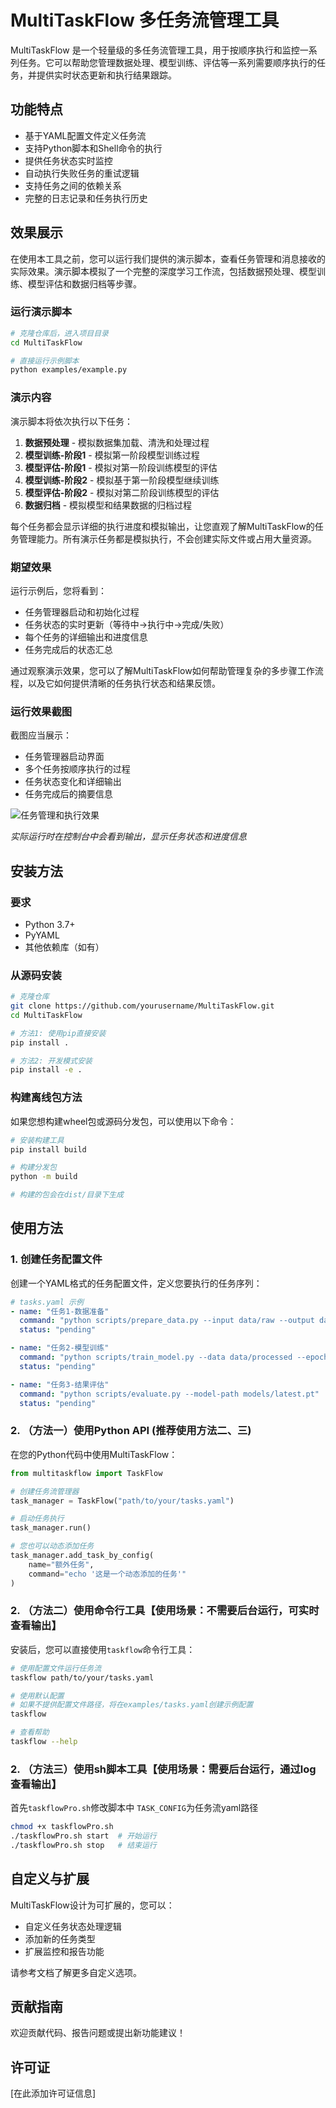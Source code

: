 # MultiTaskFlow 多任务流管理工具

MultiTaskFlow 是一个轻量级的多任务流管理工具，用于按顺序执行和监控一系列任务。它可以帮助您管理数据处理、模型训练、评估等一系列需要顺序执行的任务，并提供实时状态更新和执行结果跟踪。

## 功能特点

- 基于YAML配置文件定义任务流
- 支持Python脚本和Shell命令的执行
- 提供任务状态实时监控
- 自动执行失败任务的重试逻辑
- 支持任务之间的依赖关系
- 完整的日志记录和任务执行历史

## 效果展示

在使用本工具之前，您可以运行我们提供的演示脚本，查看任务管理和消息接收的实际效果。演示脚本模拟了一个完整的深度学习工作流，包括数据预处理、模型训练、模型评估和数据归档等步骤。

### 运行演示脚本

```bash
# 克隆仓库后，进入项目目录
cd MultiTaskFlow

# 直接运行示例脚本
python examples/example.py
```

### 演示内容

演示脚本将依次执行以下任务：

1. **数据预处理** - 模拟数据集加载、清洗和处理过程
2. **模型训练-阶段1** - 模拟第一阶段模型训练过程
3. **模型评估-阶段1** - 模拟对第一阶段训练模型的评估
4. **模型训练-阶段2** - 模拟基于第一阶段模型继续训练
5. **模型评估-阶段2** - 模拟对第二阶段训练模型的评估
6. **数据归档** - 模拟模型和结果数据的归档过程

每个任务都会显示详细的执行进度和模拟输出，让您直观了解MultiTaskFlow的任务管理能力。所有演示任务都是模拟执行，不会创建实际文件或占用大量资源。

### 期望效果

运行示例后，您将看到：

- 任务管理器启动和初始化过程
- 任务状态的实时更新（等待中→执行中→完成/失败）
- 每个任务的详细输出和进度信息
- 任务完成后的状态汇总

通过观察演示效果，您可以了解MultiTaskFlow如何帮助管理复杂的多步骤工作流程，以及它如何提供清晰的任务执行状态和结果反馈。

### 运行效果截图


截图应当展示：
- 任务管理器启动界面
- 多个任务按顺序执行的过程
- 任务状态变化和详细输出
- 任务完成后的摘要信息

![任务管理和执行效果](images/demo_screenshot.png)

*实际运行时在控制台中会看到输出，显示任务状态和进度信息*

## 安装方法

### 要求

- Python 3.7+
- PyYAML
- 其他依赖库（如有）

### 从源码安装

```bash
# 克隆仓库
git clone https://github.com/yourusername/MultiTaskFlow.git
cd MultiTaskFlow

# 方法1: 使用pip直接安装
pip install .

# 方法2: 开发模式安装
pip install -e .
```
### 构建离线包方法

如果您想构建wheel包或源码分发包，可以使用以下命令：

```bash
# 安装构建工具
pip install build

# 构建分发包
python -m build

# 构建的包会在dist/目录下生成
```

## 使用方法

### 1. 创建任务配置文件

创建一个YAML格式的任务配置文件，定义您要执行的任务序列：

```yaml
# tasks.yaml 示例
- name: "任务1-数据准备"
  command: "python scripts/prepare_data.py --input data/raw --output data/processed"
  status: "pending"

- name: "任务2-模型训练"
  command: "python scripts/train_model.py --data data/processed --epochs 10"
  status: "pending"

- name: "任务3-结果评估"
  command: "python scripts/evaluate.py --model-path models/latest.pt"
  status: "pending"
```

### 2. （方法一）使用Python API (推荐使用方法二、三)

在您的Python代码中使用MultiTaskFlow：

```python
from multitaskflow import TaskFlow

# 创建任务流管理器
task_manager = TaskFlow("path/to/your/tasks.yaml")

# 启动任务执行
task_manager.run()

# 您也可以动态添加任务
task_manager.add_task_by_config(
    name="额外任务", 
    command="echo '这是一个动态添加的任务'"
)
```

### 2. （方法二）使用命令行工具【使用场景：不需要后台运行，可实时查看输出】

安装后，您可以直接使用`taskflow`命令行工具：

```bash
# 使用配置文件运行任务流
taskflow path/to/your/tasks.yaml

# 使用默认配置
# 如果不提供配置文件路径，将在examples/tasks.yaml创建示例配置
taskflow

# 查看帮助
taskflow --help
```
### 2. （方法三）使用sh脚本工具【使用场景：需要后台运行，通过log查看输出】
首先```taskflowPro.sh```修改脚本中 ```TASK_CONFIG```为任务流yaml路径
```bash
chmod +x taskflowPro.sh
./taskflowPro.sh start  # 开始运行
./taskflowPro.sh stop   # 结束运行
```

## 自定义与扩展

MultiTaskFlow设计为可扩展的，您可以：

- 自定义任务状态处理逻辑
- 添加新的任务类型
- 扩展监控和报告功能

请参考文档了解更多自定义选项。

## 贡献指南

欢迎贡献代码、报告问题或提出新功能建议！

## 许可证

[在此添加许可证信息] 